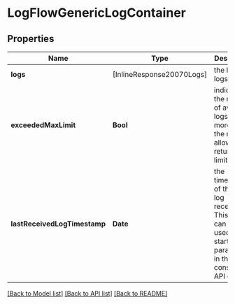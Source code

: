 # LogFlowGenericLogContainer

## Properties
Name | Type | Description | Notes
------------ | ------------- | ------------- | -------------
**logs** | [InlineResponse20070Logs] | the list of logs | 
**exceededMaxLimit** | **Bool** | indicates if the number of available logs are more than the max allowed return limit(100). | [optional] 
**lastReceivedLogTimestamp** | **Date** | the timestamp of the last log received. This value can be used as the start time parameter in the consecutive API call. | [optional] 

[[Back to Model list]](../README.md#documentation-for-models) [[Back to API list]](../README.md#documentation-for-api-endpoints) [[Back to README]](../README.md)


